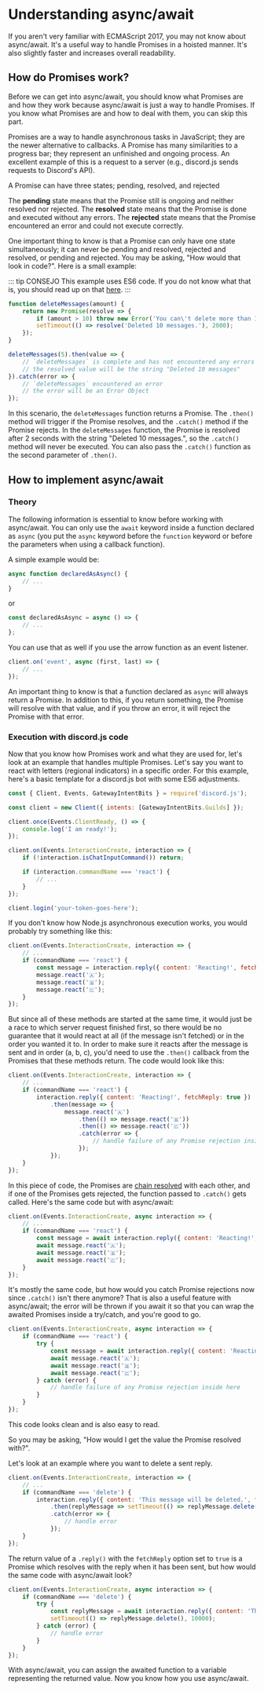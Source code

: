 # Understanding async/await

If you aren't very familiar with ECMAScript 2017, you may not know about async/await. It's a useful way to handle Promises in a hoisted manner. It's also slightly faster and increases overall readability.

## How do Promises work?

Before we can get into async/await, you should know what Promises are and how they work because async/await is just a way to handle Promises. If you know what Promises are and how to deal with them, you can skip this part. 

Promises are a way to handle asynchronous tasks in JavaScript; they are the newer alternative to callbacks. A Promise has many similarities to a progress bar; they represent an unfinished and ongoing process. An excellent example of this is a request to a server (e.g., discord.js sends requests to Discord's API).

A Promise can have three states; pending, resolved, and rejected

The **pending** state means that the Promise still is ongoing and neither resolved nor rejected.
The **resolved** state means that the Promise is done and executed without any errors.
The **rejected** state means that the Promise encountered an error and could not execute correctly.

One important thing to know is that a Promise can only have one state simultaneously; it can never be pending and resolved, rejected and resolved, or pending and rejected. You may be asking, "How would that look in code?". Here is a small example:

::: tip CONSEJO
This example uses ES6 code. If you do not know what that is, you should read up on that [here](/additional-info/es6-syntax.md).
:::

```js
function deleteMessages(amount) {
	return new Promise(resolve => {
		if (amount > 10) throw new Error('You can\'t delete more than 10 Messages at a time.');
		setTimeout(() => resolve('Deleted 10 messages.'), 2000);
	});
}

deleteMessages(5).then(value => {
	// `deleteMessages` is complete and has not encountered any errors
	// the resolved value will be the string "Deleted 10 messages"
}).catch(error => {
	// `deleteMessages` encountered an error
	// the error will be an Error Object
});
```

In this scenario, the `deleteMessages` function returns a Promise. The `.then()` method will trigger if the Promise resolves, and the `.catch()` method if the Promise rejects. In the `deleteMessages` function, the Promise is resolved after 2 seconds with the string "Deleted 10 messages.", so the `.catch()` method will never be executed. You can also pass the `.catch()` function as the second parameter of `.then()`.

## How to implement async/await

### Theory

The following information is essential to know before working with async/await. You can only use the `await` keyword inside a function declared as `async` (you put the `async` keyword before the `function` keyword or before the parameters when using a callback function). 

A simple example would be:

```js
async function declaredAsAsync() {
	// ...
}
```

or

```js 
const declaredAsAsync = async () => {
	// ...
};
```

You can use that as well if you use the arrow function as an event listener.

```js
client.on('event', async (first, last) => {
	// ...
});
```

An important thing to know is that a function declared as `async` will always return a Promise. In addition to this, if you return something, the Promise will resolve with that value, and if you throw an error, it will reject the Promise with that error.

### Execution with discord.js code

Now that you know how Promises work and what they are used for, let's look at an example that handles multiple Promises. Let's say you want to react with letters (regional indicators) in a specific order. For this example, here's a basic template for a discord.js bot with some ES6 adjustments.

```js
const { Client, Events, GatewayIntentBits } = require('discord.js');

const client = new Client({ intents: [GatewayIntentBits.Guilds] });

client.once(Events.ClientReady, () => {
	console.log('I am ready!');
});

client.on(Events.InteractionCreate, interaction => {
	if (!interaction.isChatInputCommand()) return;

	if (interaction.commandName === 'react') {
		// ...
	}
});

client.login('your-token-goes-here');
```

If you don't know how Node.js asynchronous execution works, you would probably try something like this:

```js {4-7}
client.on(Events.InteractionCreate, interaction => {
	// ...
	if (commandName === 'react') {
		const message = interaction.reply({ content: 'Reacting!', fetchReply: true });
		message.react('🇦');
		message.react('🇧');
		message.react('🇨');
	}
});
```

But since all of these methods are started at the same time, it would just be a race to which server request finished first, so there would be no guarantee that it would react at all (if the message isn't fetched) or in the order you wanted it to. In order to make sure it reacts after the message is sent and in order (a, b, c), you'd need to use the `.then()` callback from the Promises that these methods return. The code would look like this:

```js {4-12}
client.on(Events.InteractionCreate, interaction => {
	// ...
	if (commandName === 'react') {
		interaction.reply({ content: 'Reacting!', fetchReply: true })
			.then(message => {
				message.react('🇦')
					.then(() => message.react('🇧'))
					.then(() => message.react('🇨'))
					.catch(error => {
						// handle failure of any Promise rejection inside here
					});
			});
	}
});
```

In this piece of code, the Promises are [chain resolved](https://developer.mozilla.org/en-US/docs/Web/JavaScript/Reference/Global_Objects/Promise/then#Chaining) with each other, and if one of the Promises gets rejected, the function passed to `.catch()` gets called. Here's the same code but with async/await:

```js {1,4-7}
client.on(Events.InteractionCreate, async interaction => {
	// ...
	if (commandName === 'react') {
		const message = await interaction.reply({ content: 'Reacting!', fetchReply: true });
		await message.react('🇦');
		await message.react('🇧');
		await message.react('🇨');
	}
});
```

It's mostly the same code, but how would you catch Promise rejections now since `.catch()` isn't there anymore? That is also a useful feature with async/await; the error will be thrown if you await it so that you can wrap the awaited Promises inside a try/catch, and you're good to go. 

```js {1,4-11}
client.on(Events.InteractionCreate, async interaction => {
	if (commandName === 'react') {
		try {
			const message = await interaction.reply({ content: 'Reacting!', fetchReply: true });
			await message.react('🇦');
			await message.react('🇧');
			await message.react('🇨');
		} catch (error) {
			// handle failure of any Promise rejection inside here
		}
	}
});
```

This code looks clean and is also easy to read.

So you may be asking, "How would I get the value the Promise resolved with?".

Let's look at an example where you want to delete a sent reply.

```js {3-9}
client.on(Events.InteractionCreate, interaction => {
	// ...
	if (commandName === 'delete') {
		interaction.reply({ content: 'This message will be deleted.', fetchReply: true })
			.then(replyMessage => setTimeout(() => replyMessage.delete(), 10000))
			.catch(error => {
				// handle error
			});
	}
});
```

The return value of a `.reply()` with the `fetchReply` option set to `true` is a Promise which resolves with the reply when it has been sent, but how would the same code with async/await look?

```js {1,4-10}
client.on(Events.InteractionCreate, async interaction => {
	if (commandName === 'delete') {
		try {
			const replyMessage = await interaction.reply({ content: 'This message will be deleted.', fetchReply: true });
			setTimeout(() => replyMessage.delete(), 10000);
		} catch (error) {
			// handle error
		}
	}
});
```

With async/await, you can assign the awaited function to a variable representing the returned value. Now you know how you use async/await.
